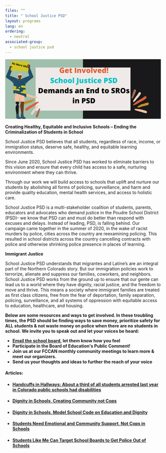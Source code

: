```yaml
---
files: ""
title: " School Justice PSD"
layout: programs
lang: en
ordering:
  - neutral
associated-group:
  - school justice psd
---
```

![](/media/NO-MORE-SROS-EMAIL-BOE@-1.png)

**Creating Healthy, Equitable and Inclusive Schools – Ending the Criminalization of Students in School**

School Justice PSD believes that all students, regardless of race, income, or immigration status, deserve safe, healthy, and equitable learning environments.

Since June 2020, School Justice PSD has worked to eliminate barriers to this vision and ensure that every child has access to a safe, nurturing environment where they can thrive.

Through our work we will build access to schools that uplift and nurture our students by abolishing all forms of policing, surveillance, and harm and provide quality education, mental health services, and access to holistic care.

School Justice PSD is a multi-stakeholder coalition of students, parents, educators and advocates who demand justice in the Poudre School District (PSD)- we know that PSD can and must do better than respond with excuses and delays. Instead of leading, PSD, is falling behind. Our campaign came together in the summer of 2020, in the wake of racist murders by police, cities across the country are reexamining policing. This resulted in school districts across the country cancelling contracts with police and otherwise shrinking police presence in places of learning.

**Immigrant Justice**

School Justice PSD understands that migrantes and Latine’s are an integral part of the Northern Colorado story. But our immigration policies work to terrorize, alienate and suppress our families, coworkers, and neighbors. School Justice PSD works from the ground up to ensure that our gente can lead us to a world where they have dignity, racial justice, and the freedom to move and thrive. This means a society where immigrant families are treated as first class citizens, free from the fear of deportation, family separation, policing, surveillance, and all systems of oppression with equitable access to education, healthcare, and housing.

**Below are some resources and ways to get involved.  In these troubling times, the PSD should be finding ways to save money, prioritize safety for ALL students & not waste money on police when there are no students in school. We invite you to speak out and let your voices be heard:**

* **[Email the school board](https://www.psdschools.org/your-district/board-of-education/school-board-directors), let them know how you feel** 
* **Participate in the Board of Education's Public Comment!** 
* **Join us at our FCCAN monthly community meetings to learn more & meet our organizers.** 
* **Send us your thoughts and ideas to further the reach of your voice**

#### **Articles:**

* #### [Handcuffs in Hallways: About a third of all students arrested last year in Colorado public schools had disabilities](https://www.cbsnews.com/colorado/news/elementary-school-arrests-one-third-students-arrested-last-year-colorado-public-schools-disabilities-state-data/)
* #### [Dignity in Schools, Creating Community not Cops ](https://dignityinschools.org/take-action/community-not-cops/)
* #### [Dignity in Schools, Model School Code on Education and Dignity](https://dignityinschools.org/toolkits/model-code/)[](https://dignityinschools.org/toolkits/model-code/)
* #### [Students Need Emotional and Community Support, Not Cops in Schools](https://truthout.org/articles/students-need-emotional-and-community-support-not-cops-in-schools/?eType=EmailBlastContent&eId=909392f4-29ab-4b9b-9e9a-5bc2ff9fc550)
* #### [Students Like Me Can Target School Boards to Get Police Out of Schools](https://truthout.org/articles/students-like-me-can-target-school-boards-to-get-police-out-of-schools/)